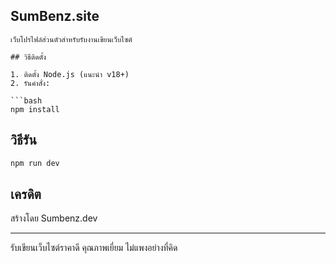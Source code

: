 ## SumBenz.site
```
เว็บโปรไฟล์ส่วนตัวสำหรับรับงานเขียนเว็บไซต์

## วิธีติดตั้ง

1. ติดตั้ง Node.js (แนะนำ v18+)
2. รันคำสั่ง:

```bash
npm install
```

## วิธีรัน

```bash
npm run dev
```

## เครดิต

สร้างโดย Sumbenz.dev

---

รับเขียนเว็บไซต์ราคาดี คุณภาพเยี่ยม ไม่แพงอย่างที่คิด
